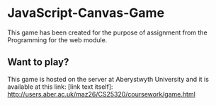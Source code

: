 # JavaScript-Canvas-Game
This game has been created for the purpose of assignment from the Programming for the web module.

## Want to play?
This game is hosted on the server at Aberystwyth University and it is available at this link:
[link text itself]: http://users.aber.ac.uk/maz26/CS25320/coursework/game.html
